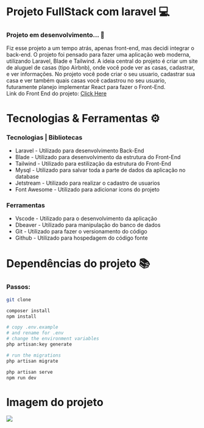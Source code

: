 # Projeto FullStack com laravel 💻
### Projeto em desenvolvimento... 🚧
Fiz esse projeto a um tempo atrás, apenas front-end, mas decidi integrar o back-end. O projeto foi  pensado para fazer uma aplicação web moderna, utilizando Laravel, Blade e Tailwind.
A ideia central do projeto é criar um site de aluguel de casas (tipo Airbnb), onde você pode ver as casas, cadastrar, e ver informações.
No projeto você pode criar o seu usuario, cadastrar sua casa e ver também quais casas você cadastrou no seu usuario, futuramente planejo implementar React para fazer o Front-End. <br />
Link do Front End do projeto: <a href="https://dev-house-blond.vercel.app/">Click Here</a>

# Tecnologias & Ferramentas ⚙
### Tecnologias | Bibliotecas
- Laravel - Utilizado para desenvolvimento Back-End
- Blade - Utilizado para desenvolvimento da estrutura do Front-End
- Tailwind - Utilizado para estilização da estrutura do Front-End
- Mysql - Utilizado para salvar toda a parte de dados da aplicação no database
- Jetstream - Utilizado para realizar o cadastro de usuarios
- Font Awesome - Utilizado para adicionar icons do projeto
### Ferramentas
- Vscode - Utilizado para o desenvolvimento da aplicação
- Dbeaver - Utilizado para manipulação do banco de dados
- Git - Utilizado para fazer o versionamento do código
- Github - Utilizado para hospedagem do código fonte

# Dependências do projeto 📚
### Passos:
```bash
git clone
```
```bash
composer install
npm install
```
```bash
# copy .env.example
# and rename for .env
# change the environment variables
php artisan:key generate
```
```bash
# run the migrations
php artisan migrate
```
```bash
php artisan serve
npm run dev
```
# Imagem do projeto

<img src='https://github.com/ViniciusPRO20/devHouse-fullstack/assets/115045547/4a2cb297-51d0-4995-90aa-35b2a986446a' />





